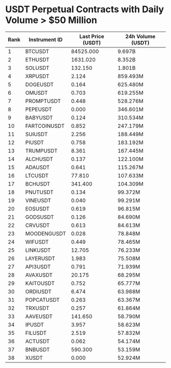 # USDT Perpetual Contracts with Daily Volume > $50 Million

| Rank | Instrument ID | Last Price (USDT) | 24h Volume (USDT) |
|------|---------------|-------------------|-------------------|
| 1 | BTCUSDT | 84525.000 | 9.697B |
| 2 | ETHUSDT | 1631.020 | 8.352B |
| 3 | SOLUSDT | 132.150 | 1.801B |
| 4 | XRPUSDT | 2.124 | 859.493M |
| 5 | DOGEUSDT | 0.164 | 625.480M |
| 6 | OMUSDT | 0.703 | 619.255M |
| 7 | PROMPTUSDT | 0.448 | 528.276M |
| 8 | PEPEUSDT | 0.000 | 346.601M |
| 9 | BABYUSDT | 0.124 | 310.534M |
| 10 | FARTCOINUSDT | 0.852 | 247.179M |
| 11 | SUIUSDT | 2.256 | 188.449M |
| 12 | PIUSDT | 0.758 | 183.192M |
| 13 | TRUMPUSDT | 8.361 | 167.445M |
| 14 | ALCHUSDT | 0.137 | 122.100M |
| 15 | ADAUSDT | 0.641 | 115.267M |
| 16 | LTCUSDT | 77.810 | 107.633M |
| 17 | BCHUSDT | 341.400 | 104.309M |
| 18 | PNUTUSDT | 0.134 | 99.372M |
| 19 | VINEUSDT | 0.040 | 99.291M |
| 20 | EOSUSDT | 0.619 | 96.815M |
| 21 | GODSUSDT | 0.126 | 84.690M |
| 22 | CRVUSDT | 0.613 | 84.613M |
| 23 | MOODENGUSDT | 0.028 | 78.848M |
| 24 | WIFUSDT | 0.449 | 78.465M |
| 25 | LINKUSDT | 12.705 | 76.233M |
| 26 | LAYERUSDT | 1.983 | 75.508M |
| 27 | API3USDT | 0.791 | 71.939M |
| 28 | AVAXUSDT | 20.175 | 68.295M |
| 29 | KAITOUSDT | 0.752 | 65.777M |
| 30 | ORDIUSDT | 6.474 | 63.988M |
| 31 | POPCATUSDT | 0.263 | 63.367M |
| 32 | TRXUSDT | 0.257 | 61.864M |
| 33 | AAVEUSDT | 141.650 | 58.790M |
| 34 | IPUSDT | 3.957 | 58.623M |
| 35 | FILUSDT | 2.519 | 57.832M |
| 36 | ACTUSDT | 0.062 | 54.174M |
| 37 | BNBUSDT | 590.300 | 53.159M |
| 38 | XUSDT | 0.000 | 52.924M |

